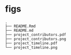 
# figs

    .
    ├── README.Rmd
    ├── README.md
    ├── project_contributors.pdf
    ├── project_contributors.png
    ├── project_timeline.pdf
    └── project_timeline.png
